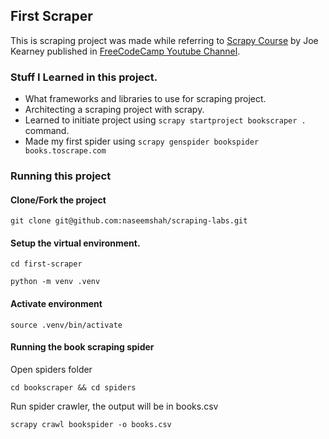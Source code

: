 ## First Scraper

This is scraping project was made while referring to [Scrapy Course](https://www.youtube.com/watch?v=mBoX_JCKZTE) by Joe Kearney published in [FreeCodeCamp Youtube Channel](https://www.youtube.com/@freecodecamp).

### Stuff I Learned in this project.

- What frameworks and libraries to use for scraping project.
- Architecting a scraping project with scrapy.
- Learned to initiate project using `scrapy startproject bookscraper .` command.
- Made my first spider using `scrapy genspider bookspider books.toscrape.com`

### Running this project

#### Clone/Fork the project

`git clone git@github.com:naseemshah/scraping-labs.git`

#### Setup the virtual environment.

`cd first-scraper`

`python -m venv .venv`

#### Activate environment

`source .venv/bin/activate`

#### Running the book scraping spider

Open spiders folder

`cd bookscraper && cd spiders`

Run spider crawler, the output will be in books.csv

`scrapy crawl bookspider -o books.csv`
